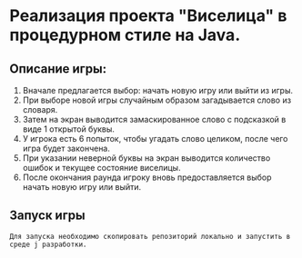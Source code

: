 <h1>Реализация проекта "Виселица" в процедурном стиле на Java.</h1>

<h2>Описание игры:</h2>

1. Вначале предлагается выбор: начать новую игру или выйти из игры.
2. При выборе новой игры случайным образом загадывается слово из словаря.
3. Затем на экран выводится замаскированное слово с подсказкой в виде 1 открытой буквы.
4. У игрока есть 6 попыток, чтобы угадать слово целиком, после чего игра будет закончена.
5. При указании неверной буквы на экран выводится количество ошибок и текущее состояние виселицы.
6. После окончания раунда игроку вновь предоставляется выбор начать новую игру или выйти.

<h2>Запуск игры</h2>
<code>Для запуска необходимо скопировать репозиторий локально и запустить в среде j разработки.
</code> 

